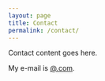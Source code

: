 ```yaml
---
layout: page
title: Contact
permalink: /contact/
---
```


Contact content goes here.

My e-mail is [@.com](mailto:email@something.com).